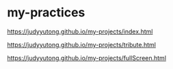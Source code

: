 # my-practices

https://judyyutong.github.io/my-projects/index.html

https://judyyutong.github.io/my-projects/tribute.html

https://judyyutong.github.io/my-projects/fullScreen.html

